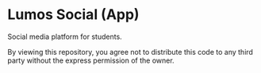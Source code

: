 # Lumos Social (App)

Social media platform for students.

By viewing this repository, you agree not to distribute this code to any third party without the express permission of the owner.
